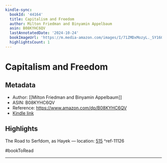```yaml
---
kindle-sync:
  bookId: '44164'
  title: Capitalism and Freedom
  author: Milton Friedman and Binyamin Appelbaum
  asin: B08KYHC6QV
  lastAnnotatedDate: '2024-10-24'
  bookImageUrl: 'https://m.media-amazon.com/images/I/71ZMDxMozyL._SY160.jpg'
  highlightsCount: 1
---
```

# Capitalism and Freedom
## Metadata
* Author: [[Milton Friedman and Binyamin Appelbaum]]
* ASIN: B08KYHC6QV
* Reference: https://www.amazon.com/dp/B08KYHC6QV
* [Kindle link](kindle://book?action=open&asin=B08KYHC6QV)

## Highlights
The Road to Serfdom, as Hayek — location: [515](kindle://book?action=open&asin=B08KYHC6QV&location=515) ^ref-11126

#bookToRead

---
